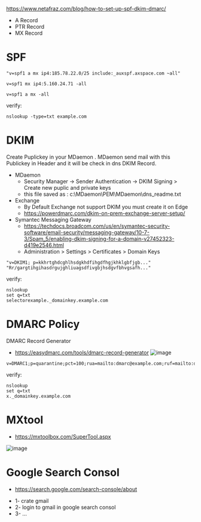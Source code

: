 https://www.netafraz.com/blog/how-to-set-up-spf-dkim-dmarc/
- A Record
- PTR Record
- MX Record

# SPF
```
"v=spf1 a mx ip4:185.78.22.0/25 include:_auxspf.axspace.com ~all"
```
```
v=spf1 mx ip4:5.160.24.71 -all
```
```
v=spf1 a mx -all
```
verify:
```
nslookup -type=txt example.com
```
# DKIM 
Create Puplickey in your MDaemon . MDaemon send mail with this Publickey in Header and it will be check in dns DKIM Record.
* MDaemon
  - Security Manager -> Sender Authentication -> DKIM Signing > Create new puplic and private keys
  - this file saved as : c:\MDaemon\PEM\MDaemon\dns_readme.txt
 * Exchange
   - By Default Exchange not support DKIM you must create it on Edge 
   - https://powerdmarc.com/dkim-on-prem-exchange-server-setup/
 * Symantec Messaging Gateway 
   - https://techdocs.broadcom.com/us/en/symantec-security-software/email-security/messaging-gateway/10-7-3/Spam_5/enabling-dkim-signing-for-a-domain-v27452323-d419e2546.html
   - Administration > Settings > Certificates > Domain Keys 

```
"v=DKIM1; p=kkhrtghdcghlhsdgkhdfihgdfhgjkhklgbfjgb..."
"Rr/gargtihgihasdrgujghliuagsdfivgbjhsdgvfbhvgsafh..."
```
verify:
```
nslookup
set q=txt
selectorexample._domainkey.example.com
```

# DMARC  Policy
DMARC Record Generator
* https://easydmarc.com/tools/dmarc-record-generator
![image](https://github.com/user-attachments/assets/d1d46195-c494-4da4-9563-9dd7d58f8262)
 
```
v=DMARC1;p=quarantine;pct=100;rua=mailto:dmarc@example.com;ruf=mailto:dmarcfailure@example.com;ri=86400;aspf=r;adkim=r;fo=1

```
verify:
```
nslookup
set q=txt
x._domainkey.example.com
```

#  MXtool
* https://mxtoolbox.com/SuperTool.aspx

![image](https://github.com/user-attachments/assets/d2b55635-ceaa-40d6-ada7-e00ed24db92e)


# Google Search Consol
* https://search.google.com/search-console/about
- 1- crate gmail
- 2- login to gmail in google search consol
- 3- ...
